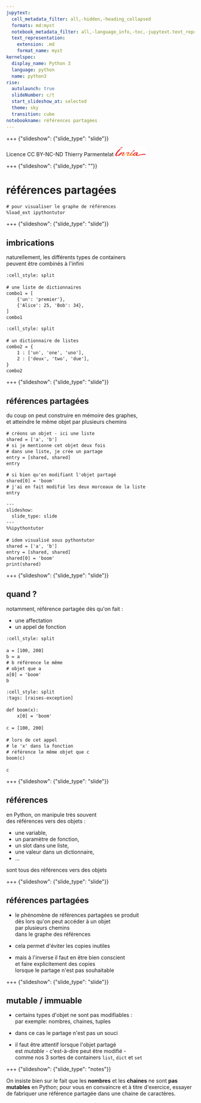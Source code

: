 ```yaml
---
jupytext:
  cell_metadata_filter: all,-hidden,-heading_collapsed
  formats: md:myst
  notebook_metadata_filter: all,-language_info,-toc,-jupytext.text_representation.jupytext_version,-jupytext.text_representation.format_version
  text_representation:
    extension: .md
    format_name: myst
kernelspec:
  display_name: Python 3
  language: python
  name: python3
rise:
  autolaunch: true
  slideNumber: c/t
  start_slideshow_at: selected
  theme: sky
  transition: cube
notebookname: références partagées
---
```


+++ {"slideshow": {"slide_type": "slide"}}

<div class="licence">
<span>Licence CC BY-NC-ND</span>
<span>Thierry Parmentelat</span>
<span><img src="media/inria-25-alpha.png" /></span>
</div>

+++ {"slideshow": {"slide_type": ""}}

# références partagées

```{code-cell}
# pour visualiser le graphe de références
%load_ext ipythontutor
```

+++ {"slideshow": {"slide_type": "slide"}}

## imbrications

naturellement, les différents types de containers  
peuvent être combinés à l'infini

```{code-cell}
:cell_style: split

# une liste de dictionnaires
combo1 = [
    {'un': 'premier'},
    {'Alice': 25, 'Bob': 34},
]
combo1
```

```{code-cell}
:cell_style: split

# un dictionnaire de listes
combo2 = {
    1 : ['un', 'one', 'uno'],
    2 : ['deux', 'two', 'due'],
}
combo2
```

+++ {"slideshow": {"slide_type": "slide"}}

## références partagées

du coup on peut construire en mémoire des graphes,  
et atteindre le même objet par plusieurs chemins

```{code-cell}
# créons un objet - ici une liste
shared = ['a', 'b']
# si je mentionne cet objet deux fois 
# dans une liste, je crée un partage
entry = [shared, shared]
entry
```

```{code-cell}
# si bien qu'en modifiant l'objet partagé
shared[0] = 'boom'
# j'ai en fait modifié les deux morceaux de la liste
entry
```

```{code-cell}
---
slideshow:
  slide_type: slide
---
%%ipythontutor

# idem visualisé sous pythontutor
shared = ['a', 'b']
entry = [shared, shared]
shared[0] = 'boom'
print(shared)
```

+++ {"slideshow": {"slide_type": "slide"}}

## quand ?

notamment, référence partagée dès qu'on fait :

* une affectation
* un appel de fonction

```{code-cell}
:cell_style: split

a = [100, 200]
b = a
# b référence le même
# objet que a 
a[0] = 'boom'
b
```

```{code-cell}
:cell_style: split
:tags: [raises-exception]

def boom(x):
    x[0] = 'boom'
    
c = [100, 200]

# lors de cet appel
# le 'x' dans la fonction 
# référence le même objet que c
boom(c)

c
```

+++ {"slideshow": {"slide_type": "slide"}}

## références

en Python, on manipule très souvent  
des références vers des objets :

* une variable,
* un paramètre de fonction,
* un slot dans une liste,
* une valeur dans un dictionnaire, 
* ...

sont tous des références vers des objets

+++ {"slideshow": {"slide_type": "slide"}}

## références partagées

* le phénomène de références partagées se produit  
  dès lors qu'on peut accéder à un objet  
  par plusieurs chemins  
  dans le graphe des références

* cela permet d'éviter les copies inutiles
* mais à l'inverse il faut en être bien conscient  
  et faire explicitement des copies  
  lorsque le partage n'est pas souhaitable

+++ {"slideshow": {"slide_type": "slide"}}

## mutable / immuable

* certains types d'objet ne sont pas modifiables :  
  par exemple: nombres, chaines, tuples

* dans ce cas le partage n'est pas un souci
* il faut être attentif lorsque l'objet partagé  
  est *mutable* - c'est-à-dire peut être modifié -  
  comme nos 3 sortes de containers `list`, `dict` et `set`

+++ {"slideshow": {"slide_type": "notes"}}

On insiste bien sur le fait que les **nombres**  et les **chaines** ne sont **pas mutables** en Python; pour vous en convaincre et à titre d'exercice, essayer de fabriquer une référence partagée dans une chaine de caractères.
